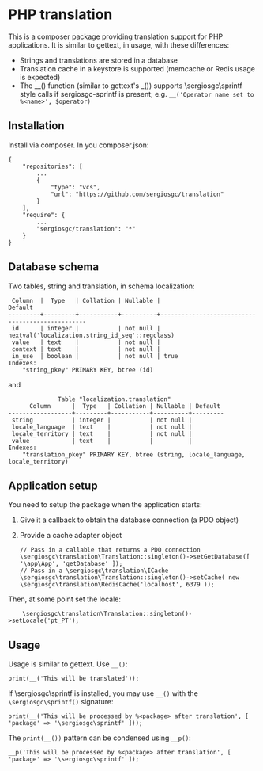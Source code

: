 # PHP translation

This is a composer package providing translation support for PHP applications. It is similar to gettext, in usage, with these differences: 
* Strings and translations are stored in a database
* Translation cache in a keystore is supported (memcache or Redis usage is expected)
* The __() function (similar to gettext's \_()) supports \sergiosgc\sprintf style calls if sergiosgc-sprintf is present; e.g. `__('Operator name set to %<name>', $operator)`

## Installation

Install via composer. In you composer.json:

    {
        "repositories": [
            ...
            {
                "type": "vcs",
                "url": "https://github.com/sergiosgc/translation"
            }
        ],
        "require": {
            ...
            "sergiosgc/translation": "*"
        }
    }

## Database schema

Two tables, string and translation, in schema localization:

     Column  |  Type   | Collation | Nullable |                     Default                     
    ---------+---------+-----------+----------+-------------------------------------------------
     id      | integer |           | not null | nextval('localization.string_id_seq'::regclass)
     value   | text    |           | not null | 
     context | text    |           | not null | 
     in_use  | boolean |           | not null | true
    Indexes:
        "string_pkey" PRIMARY KEY, btree (id)

and

                  Table "localization.translation"
          Column      |  Type   | Collation | Nullable | Default 
    ------------------+---------+-----------+----------+---------
     string           | integer |           | not null | 
     locale_language  | text    |           | not null | 
     locale_territory | text    |           | not null | 
     value            | text    |           |          | 
    Indexes:
        "translation_pkey" PRIMARY KEY, btree (string, locale_language, locale_territory)
        
## Application setup

You need to setup the package when the application starts:
1. Give it a callback to obtain the database connection (a PDO object)
2. Provide a cache adapter object


       // Pass in a callable that returns a PDO connection
       \sergiosgc\translation\Translation::singleton()->setGetDatabase([ '\app\App', 'getDatabase' ]);
       // Pass in a \sergiosgc\translation\ICache
       \sergiosgc\translation\Translation::singleton()->setCache( new \sergiosgc\translation\RedisCache('localhost', 6379 ));

Then, at some point set the locale:

        \sergiosgc\translation\Translation::singleton()->setLocale('pt_PT');

## Usage

Usage is similar to gettext. Use `__()`:

    print(__('This will be translated'));

If \sergiosgc\sprintf is installed, you may use `__()` with the `\sergiosgc\sprintf()` signature:

    print(__('This will be processed by %<package> after translation', [ 'package' => '\sergiosgc\sprintf' ]));
        
The `print(__())` pattern can be condensed using `__p()`:

    __p('This will be processed by %<package> after translation', [ 'package' => '\sergiosgc\sprintf' ]);

